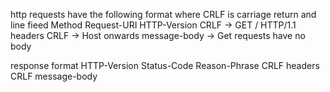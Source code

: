 http requests have the following format where CRLF is carriage return and line fieed
Method Request-URI HTTP-Version CRLF -> GET / HTTP/1.1
headers CRLF -> Host onwards
message-body -> Get requests have no body

response format
HTTP-Version Status-Code Reason-Phrase CRLF
headers CRLF
message-body